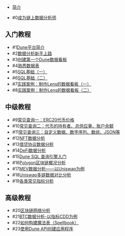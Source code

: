 
* [简介](README.md)
- #0[成为链上数据分析师](ch00/ch00-become-chain-analyst.md)

## 入门教程
- #1[Dune平台简介](ch01/ch01-dune-platform-introduction.md)
- #2[数据分析新手上路](ch02/ch02-quickstart.md)
- #3[创建第一个Dune数据看板](ch03/ch03-build-first-dashboard.md)
- #4[熟悉数据表](ch04/ch04-understanding-tables.md)
- #5[SQL基础（一）](ch05/ch05-sql-basics-part1.md)
- #6[SQL基础（二）](ch06/ch06-sql-basics-part2.md)
- #7[实践案例：制作Lens的数据看板（一）](ch07/ch07-practice-build-lens-dashboard-part1.md)
- #8[实践案例：制作Lens的数据看板（二）](ch08/ch08-practice-build-lens-dashboard-part2.md)

## 中级教程
- #9[常见查询一：ERC20代币价格](ch09/ch09-useful-queries-part1.md)
- #10[常见查询二：代币的持有者、总供应量、账户余额](ch10/ch10-useful-queries-part2.md)
- #11[常见查询三：自定义数据、数字序列、数组、JSON等](ch11/ch11-useful-queries-part3.md)
- #12[NFT数据分析](ch12/ch12-nft-analysis.md)
- #13[借贷协议数据分析](ch13/ch13-lending-analysis.md)
- #14[DeFi数据分析](ch14/ch14-defi-analysis.md)
- #15[Dune SQL 查询引擎入门](ch15/ch15-dunesql-introduction.md)
- #16[Polygon区块链概况分析](ch16/ch16-blockchain-analysis-polygon.md)
- #17[MEV数据分析——以Uniswap为例](ch17/ch17-mev-analysis-uniswap.md)
- #18[Uniswap多链数据对比分析](ch18/ch18-uniswap-multichain-analysis.md)
- #19[各类常见指标分析](ch19/ch19-useful-metrics.md)

## 高级教程	
- #20[区块链网络分析](ch20/ch20-network-analysis.md)
- #21[BTC数据分析-以指标CDD为例](ch21/ch21-btc-analysis.md)
- #22[如何构建魔法表（Spellbook）](ch22/ch22-how-to-build-spellbook.md)
- #23[使用Dune API创建应用程序](ch23/ch23-how-to-build-app-use-dune-api.md)
		